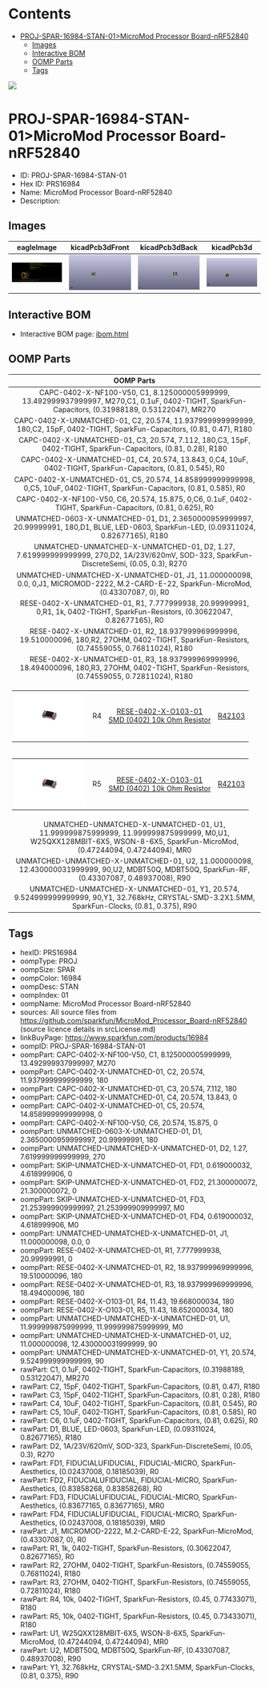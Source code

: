 



Contents
========

* [PROJ-SPAR-16984-STAN-01>MicroMod Processor Board-nRF52840](#proj-spar-16984-stan-01micromod-processor-board-nrf52840)
	* [Images](#images)
	* [Interactive BOM](#interactive-bom)
	* [OOMP Parts](#oomp-parts)
	* [Tags](#tags)
  
![][im]
# PROJ-SPAR-16984-STAN-01>MicroMod Processor Board-nRF52840

- ID: PROJ-SPAR-16984-STAN-01
- Hex ID: PRS16984
- Name: MicroMod Processor Board-nRF52840
- Description: 

## Images
  
  

|eagleImage|kicadPcb3dFront|kicadPcb3dBack|kicadPcb3d|
| :---: | :---: | :---: | :---: |
|[![eagleImage](eagleImage_140.png)](eagleImage_600.png)|[![kicadPcb3dFront](kicadPcb3dFront_140.png)](kicadPcb3dFront_600.png)|[![kicadPcb3dBack](kicadPcb3dBack_140.png)](kicadPcb3dBack_600.png)|[![kicadPcb3d](kicadPcb3d_140.png)](kicadPcb3d_600.png)|

## Interactive BOM

- Interactive BOM page: [ibom.html](kicad/bom/ibom.html)

## OOMP Parts
  

|OOMP Parts|
| :---: |
|CAPC-0402-X-NF100-V50, C1, 8.125000005999999, 13.492999937999997, M270,C1, 0.1uF, 0402-TIGHT, SparkFun-Capacitors, (0.31988189, 0.53122047), MR270|
|CAPC-0402-X-UNMATCHED-01, C2, 20.574, 11.937999999999999, 180,C2, 15pF, 0402-TIGHT, SparkFun-Capacitors, (0.81, 0.47), R180|
|CAPC-0402-X-UNMATCHED-01, C3, 20.574, 7.112, 180,C3, 15pF, 0402-TIGHT, SparkFun-Capacitors, (0.81, 0.28), R180|
|CAPC-0402-X-UNMATCHED-01, C4, 20.574, 13.843, 0,C4, 10uF, 0402-TIGHT, SparkFun-Capacitors, (0.81, 0.545), R0|
|CAPC-0402-X-UNMATCHED-01, C5, 20.574, 14.858999999999998, 0,C5, 10uF, 0402-TIGHT, SparkFun-Capacitors, (0.81, 0.585), R0|
|CAPC-0402-X-NF100-V50, C6, 20.574, 15.875, 0,C6, 0.1uF, 0402-TIGHT, SparkFun-Capacitors, (0.81, 0.625), R0|
|UNMATCHED-0603-X-UNMATCHED-01, D1, 2.3650000959999997, 20.99999991, 180,D1, BLUE, LED-0603, SparkFun-LED, (0.09311024, 0.82677165), R180|
|UNMATCHED-UNMATCHED-X-UNMATCHED-01, D2, 1.27, 7.619999999999999, 270,D2, 1A/23V/620mV, SOD-323, SparkFun-DiscreteSemi, (0.05, 0.3), R270|
|UNMATCHED-UNMATCHED-X-UNMATCHED-01, J1, 11.000000098, 0.0, 0,J1, MICROMOD-2222, M.2-CARD-E-22, SparkFun-MicroMod, (0.43307087, 0), R0|
|RESE-0402-X-UNMATCHED-01, R1, 7.777999938, 20.99999991, 0,R1, 1k, 0402-TIGHT, SparkFun-Resistors, (0.30622047, 0.82677165), R0|
|RESE-0402-X-UNMATCHED-01, R2, 18.937999969999996, 19.510000096, 180,R2, 27OHM, 0402-TIGHT, SparkFun-Resistors, (0.74559055, 0.76811024), R180|
|RESE-0402-X-UNMATCHED-01, R3, 18.937999969999996, 18.494000096, 180,R3, 27OHM, 0402-TIGHT, SparkFun-Resistors, (0.74559055, 0.72811024), R180|
|<table><tr><td>![RESE-0402-X-O103-01](https://raw.githubusercontent.com/oomlout/oomlout_OOMP_parts/main/RESE-0402-X-O103-01/image_140.jpg)</td><td> R4</td><td>[RESE-0402-X-O103-01<br>SMD (0402) 10k Ohm Resistor](https://github.com/oomlout/oomlout_OOMP_parts/tree/main/RESE-0402-X-O103-01/)</td><td>[R42103](https://github.com/oomlout/oomlout_OOMP_parts/tree/main/RESE-0402-X-O103-01/)</td></tr></table>|
|<table><tr><td>![RESE-0402-X-O103-01](https://raw.githubusercontent.com/oomlout/oomlout_OOMP_parts/main/RESE-0402-X-O103-01/image_140.jpg)</td><td> R5</td><td>[RESE-0402-X-O103-01<br>SMD (0402) 10k Ohm Resistor](https://github.com/oomlout/oomlout_OOMP_parts/tree/main/RESE-0402-X-O103-01/)</td><td>[R42103](https://github.com/oomlout/oomlout_OOMP_parts/tree/main/RESE-0402-X-O103-01/)</td></tr></table>|
|UNMATCHED-UNMATCHED-X-UNMATCHED-01, U1, 11.999999875999999, 11.999999875999999, M0,U1, W25QXX128MBIT-6X5, WSON-8-6X5, SparkFun-MicroMod, (0.47244094, 0.47244094), MR0|
|UNMATCHED-UNMATCHED-X-UNMATCHED-01, U2, 11.000000098, 12.430000031999999, 90,U2, MDBT50Q, MDBT50Q, SparkFun-RF, (0.43307087, 0.48937008), R90|
|UNMATCHED-UNMATCHED-X-UNMATCHED-01, Y1, 20.574, 9.524999999999999, 90,Y1, 32.768kHz, CRYSTAL-SMD-3.2X1.5MM, SparkFun-Clocks, (0.81, 0.375), R90|

## Tags

- hexID: PRS16984
- oompType: PROJ
- oompSize: SPAR
- oompColor: 16984
- oompDesc: STAN
- oompIndex: 01
- oompName: MicroMod Processor Board-nRF52840
- sources: All source files from https://github.com/sparkfun/MicroMod_Processor_Board-nRF52840 (source licence details in srcLicense.md)
- linkBuyPage: https://www.sparkfun.com/products/16984
- oompID: PROJ-SPAR-16984-STAN-01
- oompPart: CAPC-0402-X-NF100-V50, C1, 8.125000005999999, 13.492999937999997, M270
- oompPart: CAPC-0402-X-UNMATCHED-01, C2, 20.574, 11.937999999999999, 180
- oompPart: CAPC-0402-X-UNMATCHED-01, C3, 20.574, 7.112, 180
- oompPart: CAPC-0402-X-UNMATCHED-01, C4, 20.574, 13.843, 0
- oompPart: CAPC-0402-X-UNMATCHED-01, C5, 20.574, 14.858999999999998, 0
- oompPart: CAPC-0402-X-NF100-V50, C6, 20.574, 15.875, 0
- oompPart: UNMATCHED-0603-X-UNMATCHED-01, D1, 2.3650000959999997, 20.99999991, 180
- oompPart: UNMATCHED-UNMATCHED-X-UNMATCHED-01, D2, 1.27, 7.619999999999999, 270
- oompPart: SKIP-UNMATCHED-X-UNMATCHED-01, FD1, 0.619000032, 4.618999906, 0
- oompPart: SKIP-UNMATCHED-X-UNMATCHED-01, FD2, 21.300000072, 21.300000072, 0
- oompPart: SKIP-UNMATCHED-X-UNMATCHED-01, FD3, 21.253999909999997, 21.253999909999997, M0
- oompPart: SKIP-UNMATCHED-X-UNMATCHED-01, FD4, 0.619000032, 4.618999906, M0
- oompPart: UNMATCHED-UNMATCHED-X-UNMATCHED-01, J1, 11.000000098, 0.0, 0
- oompPart: RESE-0402-X-UNMATCHED-01, R1, 7.777999938, 20.99999991, 0
- oompPart: RESE-0402-X-UNMATCHED-01, R2, 18.937999969999996, 19.510000096, 180
- oompPart: RESE-0402-X-UNMATCHED-01, R3, 18.937999969999996, 18.494000096, 180
- oompPart: RESE-0402-X-O103-01, R4, 11.43, 19.668000034, 180
- oompPart: RESE-0402-X-O103-01, R5, 11.43, 18.652000034, 180
- oompPart: UNMATCHED-UNMATCHED-X-UNMATCHED-01, U1, 11.999999875999999, 11.999999875999999, M0
- oompPart: UNMATCHED-UNMATCHED-X-UNMATCHED-01, U2, 11.000000098, 12.430000031999999, 90
- oompPart: UNMATCHED-UNMATCHED-X-UNMATCHED-01, Y1, 20.574, 9.524999999999999, 90
- rawPart: C1, 0.1uF, 0402-TIGHT, SparkFun-Capacitors, (0.31988189, 0.53122047), MR270
- rawPart: C2, 15pF, 0402-TIGHT, SparkFun-Capacitors, (0.81, 0.47), R180
- rawPart: C3, 15pF, 0402-TIGHT, SparkFun-Capacitors, (0.81, 0.28), R180
- rawPart: C4, 10uF, 0402-TIGHT, SparkFun-Capacitors, (0.81, 0.545), R0
- rawPart: C5, 10uF, 0402-TIGHT, SparkFun-Capacitors, (0.81, 0.585), R0
- rawPart: C6, 0.1uF, 0402-TIGHT, SparkFun-Capacitors, (0.81, 0.625), R0
- rawPart: D1, BLUE, LED-0603, SparkFun-LED, (0.09311024, 0.82677165), R180
- rawPart: D2, 1A/23V/620mV, SOD-323, SparkFun-DiscreteSemi, (0.05, 0.3), R270
- rawPart: FD1, FIDUCIALUFIDUCIAL, FIDUCIAL-MICRO, SparkFun-Aesthetics, (0.02437008, 0.18185039), R0
- rawPart: FD2, FIDUCIALUFIDUCIAL, FIDUCIAL-MICRO, SparkFun-Aesthetics, (0.83858268, 0.83858268), R0
- rawPart: FD3, FIDUCIALUFIDUCIAL, FIDUCIAL-MICRO, SparkFun-Aesthetics, (0.83677165, 0.83677165), MR0
- rawPart: FD4, FIDUCIALUFIDUCIAL, FIDUCIAL-MICRO, SparkFun-Aesthetics, (0.02437008, 0.18185039), MR0
- rawPart: J1, MICROMOD-2222, M.2-CARD-E-22, SparkFun-MicroMod, (0.43307087, 0), R0
- rawPart: R1, 1k, 0402-TIGHT, SparkFun-Resistors, (0.30622047, 0.82677165), R0
- rawPart: R2, 27OHM, 0402-TIGHT, SparkFun-Resistors, (0.74559055, 0.76811024), R180
- rawPart: R3, 27OHM, 0402-TIGHT, SparkFun-Resistors, (0.74559055, 0.72811024), R180
- rawPart: R4, 10k, 0402-TIGHT, SparkFun-Resistors, (0.45, 0.77433071), R180
- rawPart: R5, 10k, 0402-TIGHT, SparkFun-Resistors, (0.45, 0.73433071), R180
- rawPart: U1, W25QXX128MBIT-6X5, WSON-8-6X5, SparkFun-MicroMod, (0.47244094, 0.47244094), MR0
- rawPart: U2, MDBT50Q, MDBT50Q, SparkFun-RF, (0.43307087, 0.48937008), R90
- rawPart: Y1, 32.768kHz, CRYSTAL-SMD-3.2X1.5MM, SparkFun-Clocks, (0.81, 0.375), R90



[im]: kicadPcb3d_450.png
